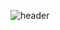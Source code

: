 ![header](https://capsule-render.vercel.app/api?type=wave&color=auto&height=300&section=header&text=Donny%ProFile&fontSize=90)
